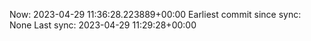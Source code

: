 Now: 2023-04-29 11:36:28.223889+00:00 Earliest commit since sync: None Last sync: 2023-04-29 11:29:28+00:00
